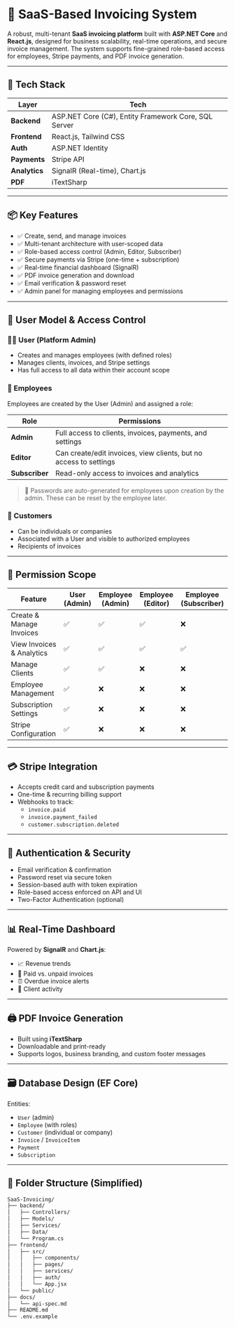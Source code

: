 # 📇 SaaS-Based Invoicing System

A robust, multi-tenant **SaaS invoicing platform** built with **ASP.NET Core** and **React.js**, designed for business scalability, real-time operations, and secure invoice management. The system supports fine-grained role-based access for employees, Stripe payments, and PDF invoice generation.

---

## 🚀 Tech Stack

| Layer         | Tech                                                     |
|---------------|----------------------------------------------------------|
| **Backend**   | ASP.NET Core (C#), Entity Framework Core, SQL Server     |
| **Frontend**  | React.js, Tailwind CSS                                   |
| **Auth**      | ASP.NET Identity                                         |
| **Payments**  | Stripe API                                               |
| **Analytics** | SignalR (Real-time), Chart.js                            |
| **PDF**       | iTextSharp                                               |

---

## 📦 Key Features

- ✅ Create, send, and manage invoices
- ✅ Multi-tenant architecture with user-scoped data
- ✅ Role-based access control (Admin, Editor, Subscriber)
- ✅ Secure payments via Stripe (one-time + subscription)
- ✅ Real-time financial dashboard (SignalR)
- ✅ PDF invoice generation and download
- ✅ Email verification & password reset
- ✅ Admin panel for managing employees and permissions

---

## 👤 User Model & Access Control

### 🧑‍💼 User (Platform Admin)
- Creates and manages employees (with defined roles)
- Manages clients, invoices, and Stripe settings
- Has full access to all data within their account scope

### 👥 Employees
Employees are created by the User (Admin) and assigned a role:

| Role        | Permissions                                                                 |
|-------------|------------------------------------------------------------------------------|
| **Admin**   | Full access to clients, invoices, payments, and settings                    |
| **Editor**  | Can create/edit invoices, view clients, but no access to settings           |
| **Subscriber** | Read-only access to invoices and analytics                                |

> 🔐 Passwords are auto-generated for employees upon creation by the admin. These can be reset by the employee later.

### 🧾 Customers
- Can be individuals or companies
- Associated with a User and visible to authorized employees
- Recipients of invoices

---

## 🧩 Permission Scope

| Feature                        | User (Admin) | Employee (Admin) | Employee (Editor) | Employee (Subscriber) |
|-------------------------------|--------------|------------------|-------------------|------------------------|
| Create & Manage Invoices      | ✅            | ✅                | ✅                 | ❌                      |
| View Invoices & Analytics     | ✅            | ✅                | ✅                 | ✅                      |
| Manage Clients                | ✅            | ✅                | ❌                 | ❌                      |
| Employee Management           | ✅            | ❌                | ❌                 | ❌                      |
| Subscription Settings         | ✅            | ❌                | ❌                 | ❌                      |
| Stripe Configuration          | ✅            | ❌                | ❌                 | ❌                      |

---

## 💳 Stripe Integration

- Accepts credit card and subscription payments
- One-time & recurring billing support
- Webhooks to track:
  - `invoice.paid`
  - `invoice.payment_failed`
  - `customer.subscription.deleted`

---

## 🔐 Authentication & Security

- Email verification & confirmation
- Password reset via secure token
- Session-based auth with token expiration
- Role-based access enforced on API and UI
- Two-Factor Authentication (optional)

---

## 📊 Real-Time Dashboard

Powered by **SignalR** and **Chart.js**:

- 📈 Revenue trends
- 🧾 Paid vs. unpaid invoices
- ⏰ Overdue invoice alerts
- 👥 Client activity

---

## 🖨️ PDF Invoice Generation

- Built using **iTextSharp**
- Downloadable and print-ready
- Supports logos, business branding, and custom footer messages

---

## 🗃️ Database Design (EF Core)

Entities:

- `User` (admin)
- `Employee` (with roles)
- `Customer` (individual or company)
- `Invoice` / `InvoiceItem`
- `Payment`
- `Subscription`

---

## 📁 Folder Structure (Simplified)

```bash
SaaS-Invoicing/
├── backend/
│   ├── Controllers/
│   ├── Models/
│   ├── Services/
│   ├── Data/
│   └── Program.cs
├── frontend/
│   ├── src/
│   │   ├── components/
│   │   ├── pages/
│   │   ├── services/
│   │   ├── auth/
│   │   └── App.jsx
│   └── public/
├── docs/
│   └── api-spec.md
├── README.md
└── .env.example
